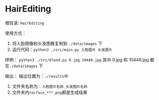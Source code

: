 # HairEditing
根目录: ```HairEditing``` 

使用方式：
  1. 将人脸图像和头发图像复制到 ```./data/images``` 下
  2. 运行代码：```python3 ./src/main.py 人脸图片 头发图片```
 
 样例：
  ```python3 ./src/blend.py 0.jpg 10446.jpg```
  其中 0.jpg 和 10446.jpg 都在```./data/images``` 下

 输出：
 输出位置为：```./results```中
 1. 文件夹名称为：```人脸图片名称_头发图片名称```
 2. 文件夹内```recface_***.png```都是生成结果
